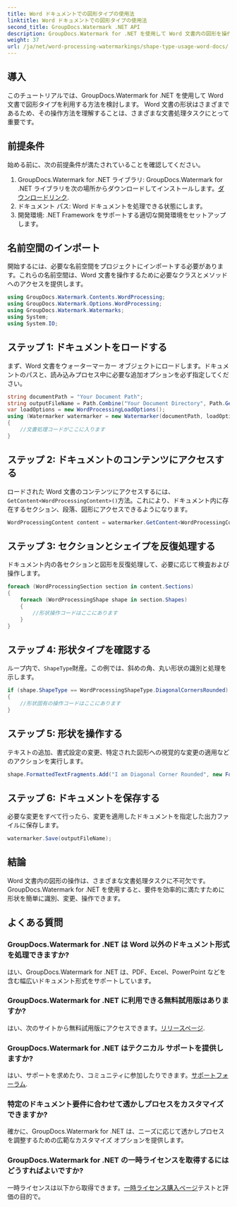 ```yaml
---
title: Word ドキュメントでの図形タイプの使用法
linktitle: Word ドキュメントでの図形タイプの使用法
second_title: GroupDocs.Watermark .NET API
description: GroupDocs.Watermark for .NET を使用して Word 文書内の図形を操作する方法を学びます。このチュートリアルでは、文書を効率的に処理するためのガイダンスを提供します。
weight: 37
url: /ja/net/word-processing-watermarkings/shape-type-usage-word-docs/
---
```

## 導入
このチュートリアルでは、GroupDocs.Watermark for .NET を使用して Word 文書で図形タイプを利用する方法を検討します。 Word 文書の形状はさまざまであるため、その操作方法を理解することは、さまざまな文書処理タスクにとって重要です。
## 前提条件
始める前に、次の前提条件が満たされていることを確認してください。
1.  GroupDocs.Watermark for .NET ライブラリ: GroupDocs.Watermark for .NET ライブラリを次の場所からダウンロードしてインストールします。[ダウンロードリンク](https://releases.groupdocs.com/Watermark/net/).
2. ドキュメント パス: Word ドキュメントを処理できる状態にします。
3. 開発環境: .NET Framework をサポートする適切な開発環境をセットアップします。

## 名前空間のインポート
開始するには、必要な名前空間をプロジェクトにインポートする必要があります。これらの名前空間は、Word 文書を操作するために必要なクラスとメソッドへのアクセスを提供します。
```csharp
using GroupDocs.Watermark.Contents.WordProcessing;
using GroupDocs.Watermark.Options.WordProcessing;
using GroupDocs.Watermark.Watermarks;
using System;
using System.IO;
```
## ステップ 1: ドキュメントをロードする
まず、Word 文書をウォーターマーカー オブジェクトにロードします。ドキュメントのパスと、読み込みプロセス中に必要な追加オプションを必ず指定してください。
```csharp
string documentPath = "Your Document Path";
string outputFileName = Path.Combine("Your Document Directory", Path.GetFileName(documentPath));
var loadOptions = new WordProcessingLoadOptions();
using (Watermarker watermarker = new Watermarker(documentPath, loadOptions))
{
    //文書処理コードがここに入ります
}
```
## ステップ 2: ドキュメントのコンテンツにアクセスする
ロードされた Word 文書のコンテンツにアクセスするには、`GetContent<WordProcessingContent>()`方法。これにより、ドキュメント内に存在するセクション、段落、図形にアクセスできるようになります。
```csharp
WordProcessingContent content = watermarker.GetContent<WordProcessingContent>();
```
## ステップ 3: セクションとシェイプを反復処理する
ドキュメント内の各セクションと図形を反復処理して、必要に応じて検査および操作します。
```csharp
foreach (WordProcessingSection section in content.Sections)
{
    foreach (WordProcessingShape shape in section.Shapes)
    {
        //形状操作コードはここにあります
    }
}
```
## ステップ 4: 形状タイプを確認する
ループ内で、`ShapeType`財産。この例では、斜めの角、丸い形状の識別と処理を示します。
```csharp
if (shape.ShapeType == WordProcessingShapeType.DiagonalCornersRounded)
{
    //形状固有の操作コードはここにあります
}
```
## ステップ 5: 形状を操作する
テキストの追加、書式設定の変更、特定された図形への視覚的な変更の適用などのアクションを実行します。
```csharp
shape.FormattedTextFragments.Add("I am Diagonal Corner Rounded", new Font("Calibri", 8, FontStyle.Bold), Color.Red, Color.Aqua);
```
## ステップ 6: ドキュメントを保存する
必要な変更をすべて行ったら、変更を適用したドキュメントを指定した出力ファイルに保存します。
```csharp
watermarker.Save(outputFileName);
```

## 結論
Word 文書内の図形の操作は、さまざまな文書処理タスクに不可欠です。 GroupDocs.Watermark for .NET を使用すると、要件を効率的に満たすために形状を簡単に識別、変更、操作できます。
## よくある質問
### GroupDocs.Watermark for .NET は Word 以外のドキュメント形式を処理できますか?
はい、GroupDocs.Watermark for .NET は、PDF、Excel、PowerPoint などを含む幅広いドキュメント形式をサポートしています。
### GroupDocs.Watermark for .NET に利用できる無料試用版はありますか?
はい、次のサイトから無料試用版にアクセスできます。[リリースページ](https://releases.groupdocs.com/).
### GroupDocs.Watermark for .NET はテクニカル サポートを提供しますか?
はい、サポートを求めたり、コミュニティに参加したりできます。[サポートフォーラム](https://forum.groupdocs.com/c/watermark/19).
### 特定のドキュメント要件に合わせて透かしプロセスをカスタマイズできますか?
確かに、GroupDocs.Watermark for .NET は、ニーズに応じて透かしプロセスを調整するための広範なカスタマイズ オプションを提供します。
### GroupDocs.Watermark for .NET の一時ライセンスを取得するにはどうすればよいですか?
一時ライセンスは以下から取得できます。[一時ライセンス購入ページ](https://purchase.groupdocs.com/temporary-license/)テストと評価の目的で。
